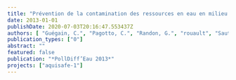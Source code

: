 ```yaml
---
title: "Prévention de la contamination des ressources en eau en milieu rural et semi-rural par les zones tampons. Poster presentation"
date: 2013-01-01
publishDate: 2020-07-03T20:16:47.553437Z
authors: [ "Guégain, C.", "Pagotto, C.", "Randon, G.", "rouault", "Sautjeau, B." ]
publication_types: ["0"]
abstract: ""
featured: false
publication: "*PollDiff’Eau 2013*"
projects: ["aquisafe-1"]
---
```


